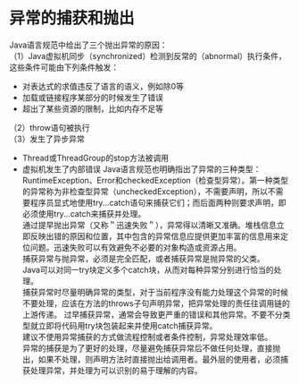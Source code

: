 # 异常的捕获和抛出

Java语言规范中给出了三个抛出异常的原因：  
（1）Java虚拟机同步（synchronized）检测到反常的（abnormal）执行条件，这些条件可能由下列条件触发：
*	对表达式的求值违反了语言的语义，例如除0等
*	加载或链接程序某部分的时候发生了错误
*	超出了某些资源的限制，比如内存不足等  

（2）throw语句被执行  
（3）发生了异步异常
*	Thread或ThreadGroup的stop方法被调用
*	虚拟机发生了内部错误 Java语言规范也明确指出了异常的三种类型：RuntimeException、Error和checkedException（检查型异常）。第一种类型的异常称为非检查型异常（uncheckedException），不需要声明，所以不需要程序员显式地使用try...catch语句来捕获它们；而后面两种则要求声明，即必须使用try...catch来捕获并处理。  
通过提早抛出异常（又称＂迅速失败＂），异常得以清晰又准确。堆栈信息立即反映出错的原因和位置，其中包含的异常信息应提供更加丰富的信息用来定位问题。迅速失败可以有效避免不必要的对象构造或资源占用。  
捕获异常与抛异常，必须是完全匹配，或者捕获异常是抛异常的父类。  
Java可以对同一try块定义多个catch块，从而对每种异常分别进行恰当的处理。  
捕获异常时尽量明确异常的类型，对于当前程序没有能力处理这个异常的时候不要处理，应该在方法的throws子句声明异常，把异常处理的责任往调用链的上游传递。 过早捕获异常，通常会导致更严重的错误和其他异常。不要不分类型就立即将代码用try块包装起来并使用catch捕获异常。  
建议不使用异常捕获的方式做流程控制或者条件控制，异常处理效率低。  
异常的捕获是为了更好的处理，尽量避免捕获异常后不做任何处理，直接抛出，如果不处理，则声明方法时直接抛出给调用者。最外层的使用者，必须捕获处理异常，并处理为可以识别的易于理解的内容。
